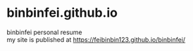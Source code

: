 # binbinfei.github.io
binbinfei personal resume  
my site is published at https://feibinbin123.github.io/binbinfei/
